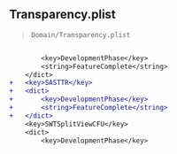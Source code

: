 ## Transparency.plist

> `Domain/Transparency.plist`

```diff

 		<key>DevelopmentPhase</key>
 		<string>FeatureComplete</string>
 	</dict>
+	<key>SASTTR</key>
+	<dict>
+		<key>DevelopmentPhase</key>
+		<string>FeatureComplete</string>
+	</dict>
 	<key>SWTSplitViewCFU</key>
 	<dict>
 		<key>DevelopmentPhase</key>

```
